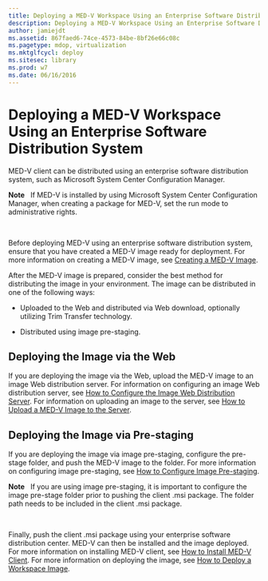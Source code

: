 ```yaml
---
title: Deploying a MED-V Workspace Using an Enterprise Software Distribution System
description: Deploying a MED-V Workspace Using an Enterprise Software Distribution System
author: jamiejdt
ms.assetid: 867faed6-74ce-4573-84be-8bf26e66c08c
ms.pagetype: mdop, virtualization
ms.mktglfcycl: deploy
ms.sitesec: library
ms.prod: w7
ms.date: 06/16/2016
---
```



# Deploying a MED-V Workspace Using an Enterprise Software Distribution System


MED-V client can be distributed using an enterprise software distribution system, such as Microsoft System Center Configuration Manager.

**Note**  
If MED-V is installed by using Microsoft System Center Configuration Manager, when creating a package for MED-V, set the run mode to administrative rights.

 

Before deploying MED-V using an enterprise software distribution system, ensure that you have created a MED-V image ready for deployment. For more information on creating a MED-V image, see [Creating a MED-V Image](creating-a-med-v-image.md).

After the MED-V image is prepared, consider the best method for distributing the image in your environment. The image can be distributed in one of the following ways:

-   Uploaded to the Web and distributed via Web download, optionally utilizing Trim Transfer technology.

-   Distributed using image pre-staging.

## Deploying the Image via the Web


If you are deploying the image via the Web, upload the MED-V image to an image Web distribution server. For information on configuring an image Web distribution server, see [How to Configure the Image Web Distribution Server](how-to-configure-the-image-web-distribution-server.md). For information on uploading an image to the server, see [How to Upload a MED-V Image to the Server](how-to-upload-a-med-v-image-to-the-server.md).

## Deploying the Image via Pre-staging


If you are deploying the image via image pre-staging, configure the pre-stage folder, and push the MED-V image to the folder. For more information on configuring image pre-staging, see [How to Configure Image Pre-staging](how-to-configure-image-pre-staging.md).

**Note**  
If you are using image pre-staging, it is important to configure the image pre-stage folder prior to pushing the client .msi package. The folder path needs to be included in the client .msi package.

 

Finally, push the client .msi package using your enterprise software distribution center. MED-V can then be installed and the image deployed. For more information on installing MED-V client, see [How to Install MED-V Client](how-to-install-med-v-clientesds.md). For more information on deploying the image, see [How to Deploy a Workspace Image](how-to-deploy-a-workspace-imageesds.md).

 

 





